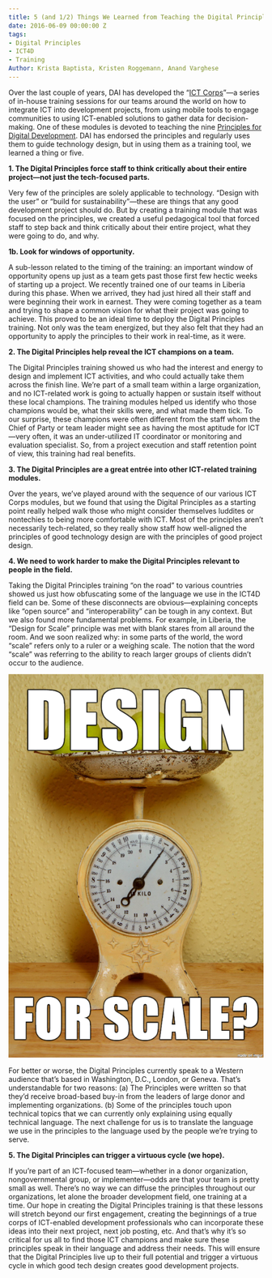 ```yaml
---
title: 5 (and 1/2) Things We Learned from Teaching the Digital Principles
date: 2016-06-09 00:00:00 Z
tags:
- Digital Principles
- ICT4D
- Training
Author: Krista Baptista, Kristen Roggemann, Anand Varghese
---
```


Over the last couple of years, DAI has developed the “[ICT Corps](http://www.ictworks.org/2016/03/30/ict-innovation-corps-teaching-digital-principles-to-non-techie-staff/)”—a series of in-house training sessions for our teams around the world on how to integrate ICT into development projects, from using mobile tools to engage communities to using ICT-enabled solutions to gather data for decision-making. One of these modules is devoted to teaching the nine [Principles for Digital Development](http://digitalprinciples.org/). DAI has endorsed the principles and regularly uses them to guide technology design, but in using them as a training tool, we learned a thing or five. 

<!--more-->

**1. The Digital Principles force staff to think critically about their entire project—not just the tech-focused parts.**

Very few of the principles are solely applicable to technology.  “Design with the user” or “build for sustainability”—these are things that any good development project should do. But by creating a training module that was focused on the principles, we created a useful pedagogical tool that forced staff to step back and think critically about their entire project, what they were going to do, and why. 

**1b. Look for windows of opportunity.**

A sub-lesson related to the timing of the training: an important window of opportunity opens up just as a team gets past those first few hectic weeks of starting up a project. We recently trained one of our teams in Liberia during this phase. When we arrived, they had just hired all their staff and were beginning their work in earnest. They were coming together as a team and trying to shape a common vision for what their project was going to achieve. This proved to be an ideal time to deploy the Digital Principles training. Not only was the team energized, but they also felt that they had an opportunity to apply the principles to their work in real-time, as it were. 

**2. The Digital Principles help reveal the ICT champions on a team.** 

The Digital Principles training showed us who had the interest and energy to design and implement ICT activities, and who could actually take them across the finish line. We’re part of a small team within a large organization, and no ICT-related work is going to actually happen or sustain itself without these local champions. The training modules helped us identify who those champions would be, what their skills were, and what made them tick. To our surprise, these champions were often different from the staff whom the Chief of Party or team leader might see as having the most aptitude for ICT—very often, it was an under-utilized IT coordinator or monitoring and evaluation specialist. So, from a project execution and staff retention point of view, this training had real benefits.  

**3. The Digital Principles are a great entrée into other ICT-related training modules.** 

Over the years, we’ve played around with the sequence of our various ICT Corps modules, but we found that using the Digital Principles as a starting point really helped walk those who might consider themselves luddites or nontechies to being more comfortable with ICT. Most of the principles aren’t necessarily tech-related, so they really show staff how well-aligned the principles of good technology design are with the principles of good project design.  

**4. We need to work harder to make the Digital Principles relevant to people in the field.** 

Taking the Digital Principles training “on the road” to various countries showed us just how obfuscating some of the language we use in the ICT4D field can be. Some of these disconnects are obvious—explaining concepts like “open source” and “interoperability” can be tough in any context. But we also found more fundamental problems. For example, in Liberia, the “Design for Scale” principle was met with blank stares from all around the room. And we soon realized why: in some parts of the world, the word “scale” refers only to a ruler or a weighing scale. The notion that the word “scale” was referring to the ability to reach larger groups of clients didn’t occur to the audience. 

![YZSNQ64.png](/uploads/YZSNQ64.png)

For better or worse, the Digital Principles currently speak to a Western audience that’s based in Washington, D.C., London, or Geneva. That’s understandable for two reasons: (a) The Principles were written so that they’d receive broad-based buy-in from the leaders of large donor and implementing organizations. (b) Some of the principles touch upon technical topics that we can currently only explaining using equally technical language. The next challenge for us is to translate the language we use in the principles to the language used by the people we’re trying to serve. 

**5. The Digital Principles can trigger a virtuous cycle (we hope).**

If you’re part of an ICT-focused team—whether in a donor organization, nongovernmental group, or implementer—odds are that your team is pretty small as well. There’s no way we can diffuse the principles throughout our organizations, let alone the broader development field, one training at a time. Our hope in creating the Digital Principles training is that these lessons will stretch beyond our first engagement, creating the beginnings of a true corps of ICT-enabled development professionals who can incorporate these ideas into their next project, next job posting, etc. And that’s why it’s so critical for us all to find those ICT champions and make sure these principles speak in their language and address their needs. This will ensure that the Digital Principles live up to their full potential and trigger a virtuous cycle in which good tech design creates good development projects. 